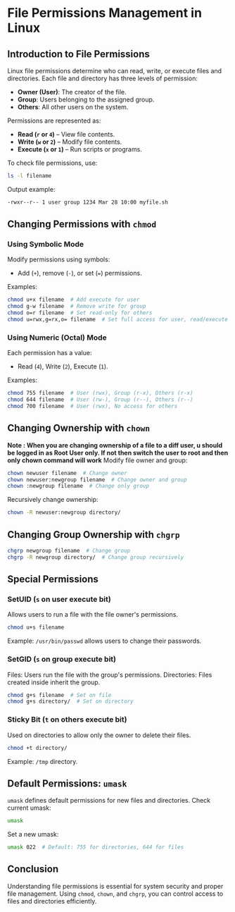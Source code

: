 # File Permissions Management in Linux

## Introduction to File Permissions
Linux file permissions determine who can read, write, or execute files and directories. Each file and directory has three levels of permission:
- **Owner (User)**: The creator of the file.
- **Group**: Users belonging to the assigned group.
- **Others**: All other users on the system.

Permissions are represented as:
- **Read (`r` or `4`)** – View file contents.
- **Write (`w` or `2`)** – Modify file contents.
- **Execute (`x` or `1`)** – Run scripts or programs.

To check file permissions, use:
```bash
ls -l filename
```
Output example:
```bash
-rwxr--r-- 1 user group 1234 Mar 28 10:00 myfile.sh
```

## Changing Permissions with `chmod`
### Using Symbolic Mode
Modify permissions using symbols:
- Add (`+`), remove (`-`), or set (`=`) permissions.

Examples:
```bash
chmod u+x filename  # Add execute for user
chmod g-w filename  # Remove write for group
chmod o=r filename  # Set read-only for others
chmod u=rwx,g=rx,o= filename  # Set full access for user, read/execute for group, and no access for others
```

### Using Numeric (Octal) Mode
Each permission has a value:
- Read (`4`), Write (`2`), Execute (`1`).

Examples:
```bash
chmod 755 filename  # User (rwx), Group (r-x), Others (r-x)
chmod 644 filename  # User (rw-), Group (r--), Others (r--)
chmod 700 filename  # User (rwx), No access for others
```

## Changing Ownership with `chown`
**Note : When you are changing ownership of a file to a diff user, u should be logged in as Root User only. If not then switch the user to root and then only chown command will work**
Modify file owner and group:
```bash
chown newuser filename  # Change owner
chown newuser:newgroup filename  # Change owner and group
chown :newgroup filename  # Change only group
```

Recursively change ownership:
```bash
chown -R newuser:newgroup directory/
```

## Changing Group Ownership with `chgrp`
```bash
chgrp newgroup filename  # Change group
chgrp -R newgroup directory/  # Change group recursively
```

## Special Permissions
### SetUID (`s` on user execute bit)
Allows users to run a file with the file owner's permissions.
```bash
chmod u+s filename
```
Example: `/usr/bin/passwd` allows users to change their passwords.

### SetGID (`s` on group execute bit)
Files: Users run the file with the group's permissions.
Directories: Files created inside inherit the group.
```bash
chmod g+s filename  # Set on file
chmod g+s directory/  # Set on directory
```

### Sticky Bit (`t` on others execute bit)
Used on directories to allow only the owner to delete their files.
```bash
chmod +t directory/
```
Example: `/tmp` directory.

## Default Permissions: `umask`
`umask` defines default permissions for new files and directories.
Check current umask:
```bash
umask
```
Set a new umask:
```bash
umask 022  # Default: 755 for directories, 644 for files
```

## Conclusion
Understanding file permissions is essential for system security and proper file management. Using `chmod`, `chown`, and `chgrp`, you can control access to files and directories efficiently.
